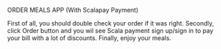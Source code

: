 ORDER MEALS APP (With Scalapay Payment)

First of all, you should double check your order if it was right.
Secondly, click Order button and you wil see Scala payment sign up/sign in to pay your bill with a lot of discounts.
Finally, enjoy your meals.
